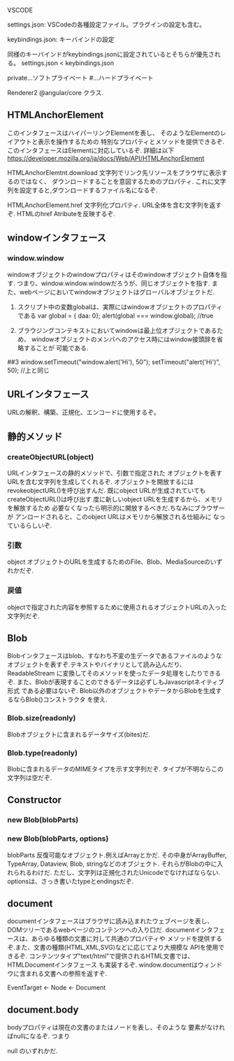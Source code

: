 VSCODE

settings.json: VSCodeの各種設定ファイル。プラグインの設定も含む。

keybindings.json: キーバインドの設定

同様のキーバインドがkeybindings.jsonに設定されているとそちらが優先される。
settings.json < keybindings.json

private...ソフトプライベート
#...ハードプライベート

Renderer2 @angular/core
クラス.

## HTMLAnchorElement
このインタフェースはハイパーリンクElementを表し、
そのようなElementのレイアウトと表示を操作するための
特別なプロパティとメソッドを提供できるぞ.
このインタフェースは<a>Elementに対応しているぞ.
詳細は以下
https://developer.mozilla.org/ja/docs/Web/API/HTMLAnchorElement

HTMLAnchorElemtnt.download
文字列でリンク先リソースをブラウザに表示するのではなく、
ダウンロードすることを意図するためのプロパティ.
これに文字列を設定すると,ダウンロードするファイル名になるぞ.

HTMLAnchorElement.href
文字列化プロパティ.
URL全体を含む文字列を返すぞ.
HTMLのhref Atributeを反映するぞ.

## windowインタフェース
### window.window
windowオブジェクトのwindowプロパティはそのwindowオブジェクト自体を指す.
つまり、window.window.windowだろうが、同じオブジェクトを指す.
また、webページにおいてwindowオブジェクトはグローバルオブジェクトだ.

1. スクリプト中の変数globalは、実際にはwindowオブジェクトのプロパティである
var global = { daa: 0};
alert(global === window.global); //true

2. ブラウジングコンテキストにおいてwindowは最上位オブジェクトであるため、
windowオブジェクトのメンバへのアクセス時にはwindow接頭辞を省略することが
可能である.

##3 window.setTimeout("window.alert('Hi'), 50");
setTimeout("alert('Hi')", 50); //上と同じ


## URLインタフェース
URLの解釈、構築、正規化、エンコードに使用するぞ。

## 静的メソッド
### createObjectURL(object)
URLインタフェースの静的メソッドで、引数で指定された
オブジェクトを表すURLを含む文字列を生成してくれるぞ.
オブジェクトを開放するにはrevokeobjectURL()を呼び出すんだ.
既にobject URLが生成されていてもcreateObjectURL()は呼び出す
度に新しいobject URLを生成するから、メモリを解放するため
必要なくなったら明示的に開放するべきだ.ちなみにブラウザーが
アンロードされると、このobject URLはメモリから解放される仕組みに
なっているらしいぞ.

### 引数
object
オブジェクトのURLを生成するためのFile、Blob、MediaSourceのいずれかだぞ.
### 戻値
objectで指定された内容を参照するために使用されるオブジェクトURLの入った
文字列だぞ.

## Blob
Blobインタフェースはblob、すなわち不変の生データであるファイルのような
オブジェクトを表すぞ.テキストやバイナリとして読み込んだり、ReadableStream
に変換してそのメソッドを使ったデータ処理をしたりできるぞ.
また、Blobが表現することのできるデータは必ずしもJavascriptネイティブ形式
である必要はないぞ.
Blob以外のオブジェクトやデータからBlobを生成するならBlob()コンストラクタ
を使え.
### Blob.size(readonly)
Blobオブジェクトに含まれるデータサイズ(bites)だ.
### Blob.type(readonly)
Blobに含まれるデータのMIMEタイプを示す文字列だぞ.
タイプが不明ならこの文字列は空だぞ.
## Constructor
### new Blob(blobParts)
### new Blob(blobParts, options)
blobParts
反復可能なオブジェクト.例えばArrayとかだ.
その中身がArrayBuffer, TypeArray, Dataview, Blob, stringなどのオブジェクト.
それらがBlobの中に入れられるわけだ.
ただし、文字列は正規化されたUnicodeでなければならない.
optionsは、さっき書いたtypeとendingsだぞ.

## document
documentインタフェースはブラウザに読み込まれたウェブページを表し、
DOMツリーであるwebページのコンテンツへの入り口だ.
documentインタフェースは、あらゆる種類の文書に対して共通のプロパティや
メソッドを提供するぞ.また、文書の種類(HTML,XML,SVG)などに応じてより大規模な
APIを使用できるぞ.
コンテンツタイプ"text/html"で提供されるHTML文書では、HTMLDocumentインタフェース
も実装するぞ.
window.documentはウィンドウに含まれる文書への参照を返すぞ.

EventTarget <- Node <- Document

## document.body
bodyプロパティは現在の文書の<body>または<frameset>ノードを表し、そのような
要素がなければnullになるぞ.
つまり
<body>
<frameset>
null
のいずれかだ.


